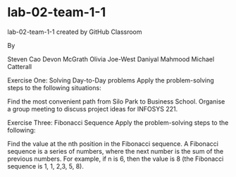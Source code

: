 # lab-02-team-1-1
lab-02-team-1-1 created by GitHub Classroom

By

Steven Cao
Devon McGrath
Olivia Joe-West
Daniyal Mahmood
Michael Catterall


Exercise One: Solving Day-to-Day problems
Apply the problem-solving steps to the following situations:

Find the most convenient path from Silo Park to Business School.
Organise a group meeting to discuss project ideas for INFOSYS 221.





Exercise Three: Fibonacci Sequence
Apply the problem-solving steps to the following:

Find the value at the nth position in the Fibonacci sequence. A Fibonacci sequence is a series of numbers, where the next number is the sum of the previous numbers. For example, if n is 6, then the value is 8 (the Fibonacci sequence is 1, 1, 2,3, 5, 8).
